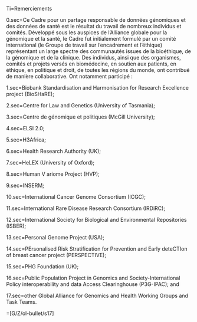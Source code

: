 Ti=Remerciements

0.sec=Ce Cadre pour un partage responsable de données génomiques et des données de santé est le résultat du travail de nombreux individus et comités. Développé sous les auspices de l’Alliance globale pour la génomique et la santé, le Cadre fut initialement formulé par un comité international (le Groupe de travail sur l’encadrement et l’éthique) représentant un large spectre des communautés issues de la bioéthique, de la génomique et de la clinique. Des individus, ainsi que des organismes, comités et projets versés en biomédecine, en soutien aux patients, en éthique, en politique et droit, de toutes les régions du monde, ont contribué de manière collaborative. Ont notamment participé :

1.sec=Biobank Standardisation and Harmonisation for Research Excellence project (BioSHaRE);

2.sec=Centre for Law and Genetics (University of Tasmania);

3.sec=Centre de génomique et politiques (McGill University);

4.sec=ELSI 2.0;

5.sec=H3Africa;

6.sec=Health Research Authority (UK);

7.sec=HeLEX (University of Oxford);

8.sec=Human V ariome Project (HVP);

9.sec=INSERM;

10.sec=International Cancer Genome Consortium (ICGC);

11.sec=International Rare Disease Research Consortium (IRDiRC);

12.sec=International Society for Biological and Environmental Repositories (ISBER);

13.sec=Personal Genome Project (USA);

14.sec=PErsonalised Risk Stratification for Prevention and Early deteCTIon of breast cancer project (PERSPECTIVE);

15.sec=PHG Foundation (UK);

16.sec=Public Population Project in Genomics and Society-International Policy interoperability and data Access Clearinghouse (P3G-IPAC); and

17.sec=other Global Alliance for Genomics and Health Working Groups and Task Teams.

=[G/Z/ol-bullet/s17]